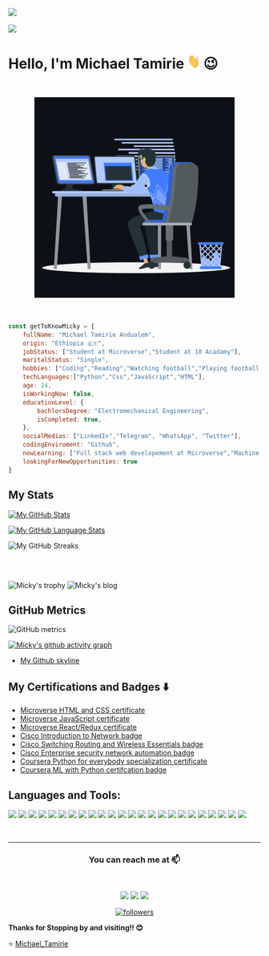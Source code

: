 ![](https://komarev.com/ghpvc/?username=Micky373)

<img src="https://img.shields.io/badge/Michael%20Tamirie-is%20Available for a Remote Work-greenyellow" />

<h1>Hello, I'm Michael Tamirie <img  src="https://raw.githubusercontent.com/ABSphreak/ABSphreak/master/gifs/Hi.gif" width="25px" height = "30px"> 😉</h1>

<br>

<p align = "center"><img src="./animation_500_kxa883sd.gif" alt="Michael Tamirie" width = "400px" height = "400px"/></p>

<br>

``` JavaScript
const getToKnowMicky = {
    fullName: "Michael Tamirie Andualem",
    origin: "Ethiopia 🇪🇹",
    jobStatus: ["Student at Microverse","Student at 10 Acadamy"],
    maritalStatus: "Single",
    hobbies: ["Coding","Reading","Watching football","Playing football games","Solving puzzles"],
    techLanguages:["Python","Css","JavaScript","HTML"],
    age: 24,
    isWorkingNow: false,
    educationLevel: {
        bachlorsDegree: "Electromechanical Engineering",
        isCompleted: true,
    },
    socialMedias: ["LinkedIn","Telegram", "WhatsApp", "Twitter"],
    codingEnviroment: "Github",
    nowLearning: ["Full stack web developement at Microverse","Machine learning ,Artificial intelligence (AI) and WEB3 at 10Acadamy"],
    lookingForNewOpportunities: true    
}

 ```
 
 ## My Stats

[![My GitHub Stats](https://github-readme-stats.vercel.app/api/?username=Micky373&count_private=true&theme=buefy&showicons=true)](https://github-readme-stats.vercel.app/api/?username=Micky373&count_private=true&theme=buefy&showicons=true)

[![My GitHub Language Stats](https://github-readme-stats.vercel.app/api/top-langs/?username=Micky373&langs_count=5&theme=buefy)](https://github-readme-stats.vercel.app/api/top-langs/?username=Micky373&langs_count=5&theme=buefy)

![My GitHub Streaks](https://github-readme-streak-stats.herokuapp.com/?user=Micky373&)

<br />
<br />

![Micky's trophy](https://github-profile-trophy.vercel.app/?username=Micky373&theme=nord&column=7&margin-w=10&margin-h=15)
![Micky's blog](https://github-read-medium.vercel.app/latest?username=michaeltamirie&limit=6&theme=nord)

## GitHub Metrics

![GitHub metrics](https://metrics.lecoq.io/Micky373)

[![Micky's github activity graph](https://activity-graph.herokuapp.com/graph?username=Micky373&theme=dracula)](https://github.com/Micky373/github-readme-activity-graph)

- [My Github skyline](https://skyline.github.com/micky373/2021)
## My Certifications and Badges :arrow_down:

- [Microverse HTML and CSS certificate](https://www.credential.net/1243efa2-6872-4030-bb30-a98da4a72798#gs.pk847n)
- [Microverse JavaScript certificate](https://www.credential.net/d56ae1f1-88b2-4256-87a5-0ec6fe8f3bd7)
- [Microverse React/Redux certificate](https://www.credential.net/50c50c5d-5da5-4a3a-90f2-dc61c5b84f1a)
- [Cisco Introduction to Network badge](https://www.credly.com/badges/769bfab6-93d3-410d-a042-514bf7de5a6c/public_url)
- [Cisco Switching Routing and Wireless Essentials badge ](https://www.credly.com/badges/9e941554-fab1-4910-8229-ab1ee8543d96/public_url)
- [Cisco Enterprise security network automation badge](https://www.credly.com/badges/afc01cbc-05ca-4c06-9a01-fb8dcf653281/public_url) 
- [Coursera Python for everybody specialization certificate ](https://coursera.org/verify/specialization/SANRMEWUPYGH) 
- [Coursera ML with Python certifcation badge ](https://www.credly.com/badges/14597204-09ab-46a2-a321-8fe9aeedc4a1/public_url)

## Languages and Tools:  

<p align="left"><img src = "https://img.shields.io/badge/-HTML5-E34F26?style=flat&logo=html5&logoColor=white">
<img src = "https://img.shields.io/badge/-CSS3-1572B6?style=flat&logo=css3&logoColor=white">
<img src="https://img.shields.io/badge/-JavaScript-eed718?style=flat&logo=javascript&logoColor=ffffff">
<img src="https://img.shields.io/badge/Python-3776AB?style=flat&logo=python&logoColor=white">
<img src="https://img.shields.io/badge/C-00599C?style=flat&logo=c&logoColor=white">
<img src="http://img.shields.io/badge/-Git-F1502F?style=flat&logo=git&logoColor=FFFFFF">
<img src="http://img.shields.io/badge/-Github-000000?style=flat&logo=github&logoColor=FFFFFF">
<img src="http://img.shields.io/badge/-VS%20Code-007ACC?style=flat&logo=visual%20studio%20code&logoColor=white">
<img src = "https://img.shields.io/badge/Linux-FCC624?style=flat&logo=Linux&logoColor=white">
<img src = "https://img.shields.io/badge/Kali%20Linux-557C94?style=flat&logo=Kalilinux&logoColor=white">
<img src = "https://img.shields.io/badge/Bash-4EAA25?style=flat&logo=gnubash&logoColor=white">
<img src = "https://img.shields.io/badge/Npm-CB3837?style=flat&logo=npm&logoColor=white">
<img src = "https://img.shields.io/badge/Wireshark-1679A7?style=flat&logo=wireshark&logoColor=white">
<img src = "https://img.shields.io/badge/Microsoft%20Word-2B579A?style=flat&logo=microsoftword&logoColor=white">
<img src = "https://img.shields.io/badge/Vim-019733?style=flat&logo=vim&logoColor=white">
<img src = "https://img.shields.io/badge/jQuery-0769AD?style=flat&logo=jQuery&logoColor=white">
<img src = "https://img.shields.io/badge/Node.js-339933?style=flat&logo=Node.js&logoColor=white">
<img src = "https://img.shields.io/badge/Puppet-FFAE1A?style=flat&logo=puppet&logoColor=white">
<img src = "https://img.shields.io/badge/WordPress-21759B?style=flat&logo=wordpress&logoColor=white">
<img src = "https://img.shields.io/badge/FastAPI-009688?style=flat&logo=fastapi&logoColor=white">
<img src = "https://img.shields.io/badge/Ruby-CC342D?style=flat&logo=ruby&logoColor=white">
<img src = "https://img.shields.io/badge/Postman-FF6C37?style=flat&logo=postman&logoColor=white">
<img src = "https://img.shields.io/badge/Trello-0052CC?style=flat&logo=trello&logoColor=white">
<img src = "https://img.shields.io/badge/Cisco-0052CC?style=flat&logo=Cisco&logoColor=white">
</p>

<br/>

____

<h3 align="center"> You can reach me at 📫 </h3>
<br />
<p align="center">
<a href="https://www.linkedin.com/in/michael-tamirie-288a331ab/"><img src="https://img.shields.io/badge/linkedin-%230077B5.svg?&style=for-the-badge&logo=linkedin&logoColor=white"/></a>
<a href="https://www.instagram.com/mickyta12/"><img src="https://img.shields.io/badge/instagram-%23E4405F.svg?&style=for-the-badge&logo=instagram&logoColor=white"/></a>
<a href="https://mailto:michaeltamirie@gmail.com"><img src="https://img.shields.io/badge/-Gmail-%23333?style=for-the-badge&logo=gmail&logoColor=white" target="_blank"/></a>
<p align = "center"><a href="https://github.com/Micky373">
<img alt="followers" title="Follow me on Github" src="https://img.shields.io/github/followers/Micky373?color=236ad3&labelColor=1155ba&style=for-the-badge&logo=github&label=Follow"/></a></p>
</p>

**Thanks for Stopping by and visiting!! 😊**

<p align="center">

⭐️ [Michael_Tamirie](https://github.com/Micky373)

</p>
